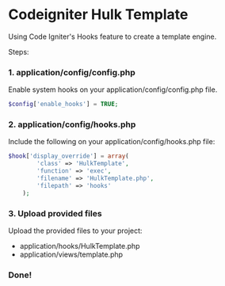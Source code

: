# Codeigniter Hulk Template

Using Code Igniter's Hooks feature to create a template engine.

Steps:

### 1. application/config/config.php

Enable system hooks on your application/config/config.php file.

```php
$config['enable_hooks'] = TRUE;
```

### 2. application/config/hooks.php

Include the following on your application/config/hooks.php file:

```php
$hook['display_override'] = array(
		'class' => 'HulkTemplate',
		'function' => 'exec',
		'filename' => 'HulkTemplate.php',
		'filepath' => 'hooks'
	);
```

### 3. Upload provided files

Upload the provided files to your project:

- application/hooks/HulkTemplate.php
- application/views/template.php 


### Done!
